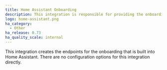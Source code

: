 ```yaml
---
title: Home Assistant Onboarding
description: This integration is responsible for providing the onboarding endpoints.
logo: home-assistant.png
ha_category:
  - Other
ha_release: 0.73
ha_quality_scale: internal
---
```


This integration creates the endpoints for the onboarding that is built into Home Assistant. There are no configuration options for this integration directly.
